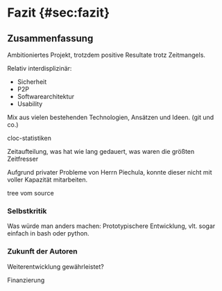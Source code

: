 # Fazit {#sec:fazit}

## Zusammenfassung

Ambitioniertes Projekt,
trotzdem positive Resultate trotz Zeitmangels.

Relativ interdisplizinär: 

- Sicherheit
- P2P
- Softwarearchitektur
- Usability

Mix aus vielen bestehenden Technologien, Ansätzen und Ideen. (git und co.)

cloc-statistiken

Zeitaufteilung, was hat wie lang gedauert, was waren die größten Zeitfresser

Aufgrund privater Probleme von Herrn Piechula, konnte dieser nicht mit voller Kapazität
mitarbeiten.

tree vom source

### Selbstkritik

Was würde man anders machen: Prototypischere Entwicklung, vlt. sogar einfach in bash oder python.

### Zukunft der Autoren

Weiterentwicklung gewährleistet?

Finanzierung
